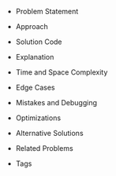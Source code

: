- Problem Statement
    
- Approach
    
- Solution Code
    
- Explanation
    
- Time and Space Complexity
    
- Edge Cases
    
- Mistakes and Debugging
    
- Optimizations
    
- Alternative Solutions
    
- Related Problems
    
- Tags